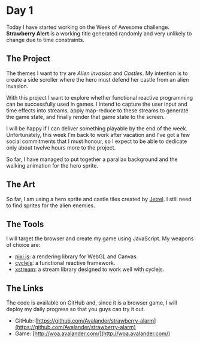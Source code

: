 # Day 1

Today I have started working on the Week of Awesome challenge. **Strawberry Alert** is a working title generated randomly and very unlikely to change due to time constraints.

## The Project

The themes I want to try are *Alien invasion* and *Castles*. My intention is to create a side scroller where the hero must defend her castle from an alien invasion.

With this project I want to explore whether functional reactive programming can be successfully used in games. I intend to capture the user input and time effects into streams, apply map-reduce to these streams to generate the game state, and finally render that game state to the screen.

I will be happy if I can deliver something playable by the end of the week. Unfortunately, this week I'm back to work after vacation and I've got a few social commitments that I must honour, so I expect to be able to dedicate only about twelve hours more to the project.

So far, I have managed to put together a parallax background and the walking animation for the hero sprite.

## The Art

So far, I am using a hero sprite and castle tiles created by [Jetrel](https://opengameart.org/content/castle-platformer). I still need to find sprites for the alien enemies.

## The Tools

I will target the browser and create my game using JavaScript. My weapons of choice are:
- [pixi.js](http://www.pixijs.com/): a rendering library for WebGL and Canvas.
- [cyclejs](https://cycle.js.org/): a functional reactive framework. 
- [xstream](https://github.com/staltz/xstream): a stream library designed to work well with cyclejs.

## The Links

The code is available on GitHub and, since it is a browser game, I will deploy my daily progress so that you guys can try it out.

- GitHub: [https://github.com/Avalander/strawberry-alarm](https://github.com/Avalander/strawberry-alarm)
- Game: [http://woa.avalander.com/](http://woa.avalander.com/)
